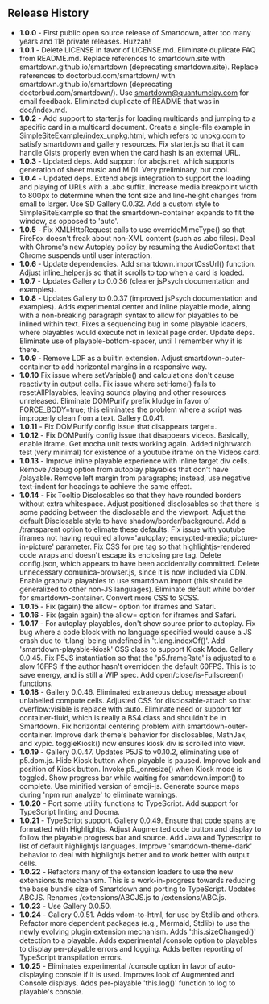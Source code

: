 ## Release History

- **1.0.0** - First public open source release of Smartdown, after too many years and 118 private releases. Huzzah!
- **1.0.1** - Delete LICENSE in favor of LICENSE.md. Eliminate duplicate FAQ from README.md. Replace references to smartdown.site with smartdown.github.io/smartdown (deprecating smartdown.site). Replace references to doctorbud.com/smartdown/ with smartdown.github.io/smartdown (deprecating doctorbud.com/smartdown/). Use smartdown@quantumclay.com for email feedback. Eliminated duplicate of README that was in doc/index.md.
- **1.0.2** - Add support to starter.js for loading multicards and jumping to a specific card in a multicard document. Create a single-file example in SimpleSiteExample/index_unpkg.html, which refers to unpkg.com to satisfy smartdown and gallery resources. Fix starter.js so that it can handle Gists properly even when the card hash is an external URL.
- **1.0.3** - Updated deps. Add support for abcjs.net, which supports generation of sheet music and MIDI. Very preliminary, but cool.
- **1.0.4** - Updated deps. Extend abcjs integration to support the loading and playing of URLs with a .abc suffix. Increase media breakpoint width to 800px to determine when the font size and line-height changes from small to larger. Use SD Gallery 0.0.32. Add a custom style to SimpleSiteExample so that the smartdown-container expands to fit the window, as opposed to 'auto'.
- **1.0.5** - Fix XMLHttpRequest calls to use overrideMimeType() so that FireFox doesn't freak about non-XML content (such as .abc files). Deal with Chrome's new Autoplay policy by resuming the AudioContext that Chrome suspends until user interaction.
- **1.0.6** - Update dependencies. Add smartdown.importCssUrl() function. Adjust inline_helper.js so that it scrolls to top when a card is loaded.
- **1.0.7** - Updates Gallery to 0.0.36 (clearer jsPsych documentation and examples).
- **1.0.8** - Updates Gallery to 0.0.37 (improved jsPsych documentation and examples). Adds experimental center and inline playable mode, along with a non-breaking paragraph syntax to allow for playables to be inlined within text. Fixes a sequencing bug in some playable loaders, where playables would execute not in lexical page order. Update deps. Eliminate use of playable-bottom-spacer, until I remember why it is there.
- **1.0.9** - Remove LDF as a builtin extension. Adjust smartdown-outer-container to add horizontal margins in a responsive way.
- **1.0.10** Fix issue where setVariable() and calculations don't cause reactivity in output cells. Fix issue where setHome() fails to resetAllPlayables, leaving sounds playing and other resources unreleased. Eliminate DOMPurify prefix kludge in favor of FORCE_BODY=true; this eliminates the problem where a script was improperly clean from a text. Gallery 0.0.41.
- **1.0.11** - Fix DOMPurify config issue that disappears target=.
- **1.0.12** - Fix DOMPurify config issue that disappears videos. Basically, enable iframe. Get mocha unit tests working again. Added nightwatch test (very minimal) for existence of a youtube iframe on the Videos card.
- **1.0.13** - Improve inline playable experience with inline target div cells. Remove /debug option from autoplay playables that don't have /playable. Remove left margin from paragraphs; instead, use negative text-indent for headings to achieve the same effect.
- **1.0.14** - Fix Tooltip Disclosables so that they have rounded borders without extra whitespace. Adjust positioned disclosables so that there is some padding between the disclosable and the viewport. Adjust the default Disclosable style to have shadow/border/background. Add a /transparent option to elimate these defaults. Fix issue with youtube iframes not having required allow='autoplay; encrypted-media; picture-in-picture' parameter. Fix CSS for pre tag so that highlightjs-rendered code wraps and doesn't escape its enclosing pre tag. Delete config.json, which appears to have been accidentally committed. Delete unnecessary comunica-browser.js, since it is now included via CDN. Enable graphviz playables to use smartdown.import (this should be generalized to other non-JS languages). Eliminate default white border for smartdown-container. Convert more CSS to SCSS.
- **1.0.15** - Fix (again) the allow= option for iframes and Safari.
- **1.0.16** - Fix (again again) the allow= option for iframes and Safari.
- **1.0.17** - For autoplay playables, don't show source prior to autoplay. Fix bug where a code block with no language specified would cause a JS crash due to 't.lang' being undefined in 't.lang.indexOf()'. Add 'smartdown-playable-kiosk' CSS class to support Kiosk Mode. Gallery 0.0.45. Fix P5JS instantiation so that the 'p5.frameRate' is adjusted to a slow 16FPS if the author hasn't overridden the default 60FPS. This is to save energy, and is still a WIP spec. Add open/close/is-Fullscreen() functions.
- **1.0.18** - Gallery 0.0.46. Eliminated extraneous debug message about unlabelled compute cells. Adjusted CSS for disclosable-attach so that overflow:visible is replace with :auto. Eliminate need or support for container-fluid, which is really a BS4 class and shouldn't be in Smartdown. Fix horizontal centering problem with smartdown-outer-container. Improve dark theme's behavior for disclosables, MathJax, and xypic. toggleKiosk() now ensures kiosk div is scrolled into view.
- **1.0.19** - Gallery 0.0.47. Updates P5JS to v0.10.2, eliminating use of p5.dom.js. Hide Kiosk button when playable is paused. Improve look and position of Kiosk button. Invoke p5._onresize() when Kiosk mode is toggled. Show progress bar while waiting for smartdown.import() to complete. Use minified version of emoji-js. Generate source maps during 'npm run analyze' to eliminate warnings.
- **1.0.20** - Port some utility functions to TypeScript. Add support for TypeScript linting and Docma.
- **1.0.21** - TypeScript support. Gallery 0.0.49. Ensure that code spans are formatted with Highlightjs. Adjust Augmented code button and display to follow the playable progress bar and source. Add Java and Typescript to list of default highlightjs languages. Improve 'smartdown-theme-dark' behavior to deal with highlightjs better and to work better with output cells.
- **1.0.22** - Refactors many of the extension loaders to use the new extensions.ts mechanism. This is a work-in-progress towards reducing the base bundle size of Smartdown and porting to TypeScript. Updates ABCJS. Renames /extensions/ABCJS.js to /extensions/ABC.js.
- **1.0.23** - Use Gallery 0.0.50.
- **1.0.24** - Gallery 0.0.51. Adds vdom-to-html, for use by Stdlib and others. Refactor more dependent packages (e.g., Mermaid, Stdlib) to use the newly evolving plugin extension mechanism. Adds 'this.sizeChanged()' detection to a playable. Adds experimental /console option to playables to display per-playable errors and logging. Adds better reporting of TypeScript transpilation errors.
- **1.0.25** - Eliminates experimental /console option in favor of auto-displaying console if it is used. Improves look of Augmented and Console displays. Adds per-playable 'this.log()' function to log to playable's console.



